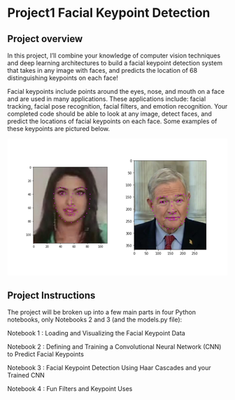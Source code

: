 # Project1 Facial Keypoint Detection

## Project overview
In this project, I’ll combine your knowledge of computer vision techniques and deep learning architectures to build a facial keypoint detection system that takes in any image with faces, and predicts the location of 68 distinguishing keypoints on each face!

Facial keypoints include points around the eyes, nose, and mouth on a face and are used in many applications. These applications include: facial tracking, facial pose recognition, facial filters, and emotion recognition. Your completed code should be able to look at any image, detect faces, and predict the locations of facial keypoints on each face. Some examples of these keypoints are pictured below.

![image](https://github.com/tomanick/Udacity-Computer-Vision/blob/master/images/key_pts_example.png)


## Project Instructions
The project will be broken up into a few main parts in four Python notebooks, only Notebooks 2 and 3 (and the models.py file):

Notebook 1 : Loading and Visualizing the Facial Keypoint Data

Notebook 2 : Defining and Training a Convolutional Neural Network (CNN) to Predict Facial Keypoints

Notebook 3 : Facial Keypoint Detection Using Haar Cascades and your Trained CNN

Notebook 4 : Fun Filters and Keypoint Uses

